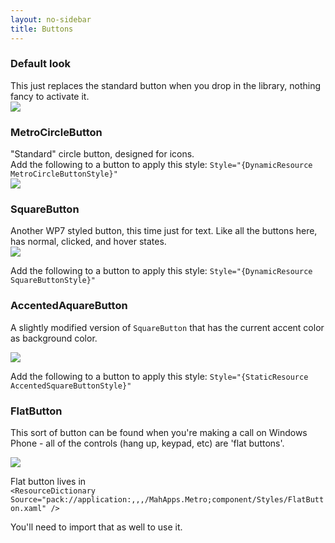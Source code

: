 ```yaml
---
layout: no-sidebar
title: Buttons
---
```


### Default look

This just replaces the standard button when you drop in the library, nothing fancy to activate it.    
![]({{site.baseurl}}/images/08_RegularButton.png)

### MetroCircleButton

"Standard" circle button, designed for icons.  
Add the following to a button to apply this style: `Style="{DynamicResource MetroCircleButtonStyle}"`  
![]({{site.baseurl}}/images/07_CircleButtons.png)

### SquareButton 

Another WP7 styled button, this time just for text. Like all the buttons here, has normal, clicked, and hover states.  
![]({{site.baseurl}}/images/square-button.png)

Add the following to a button to apply this style: `Style="{DynamicResource SquareButtonStyle}"`

### AccentedAquareButton

A slightly modified version of `SquareButton` that has the current accent color as background color.

![]({{site.baseurl}}/images/accent-square-button.png)

Add the following to a button to apply this style: `Style="{StaticResource AccentedSquareButtonStyle}"`

### FlatButton

This sort of button can be found when you're making a call on Windows Phone - all of the controls (hang up, keypad, etc) are 'flat buttons'.  

![]({{site.baseurl}}/images/flatbutton.png) 

Flat button lives in   
`<ResourceDictionary Source="pack://application:,,,/MahApps.Metro;component/Styles/FlatButton.xaml" />`

You'll need to import that as well to use it.



